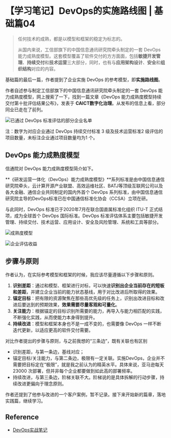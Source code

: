 # 【学习笔记】DevOps的实施路线图 | 基础篇04

> 任何技术的成熟，都是以模型和框架的稳定为标志的。
>
> 从国内来说，工信部旗下的中国信息通讯研究院牵头制定的一套 DevOps 能力成熟度模型。这套模型覆盖了软件交付的方方面面，包括**敏捷开发管理**、**持续交付**和**技术运营**三大部分，同时，也有与**应用架构设计**、**安全**和**组织结构**对应的内容。

基础篇的最后一篇，作者提到了企业实施 DevOps 的参考模型，即**实施路线图**。

作者自述参与制定工信部旗下的中国信息通讯研究院牵头制定的一套 DevOps 能力成熟度模型，网上搜索了一下，找到一篇文章《DevOps 能力成熟度模型持续交付第十批评估结果公布》，发表于 **CAICT数字化治理**。从发布的信息上看，部分同业已走在了前列。

![已通过 DevOps 标准评估的部分企业名单](https://mmbiz.qpic.cn/mmbiz_png/yNKv1P4Q9eU1VH4rSoef7LlQiaVL4uU9AbKo4seqAvKyg4nmicibPORltjt6d9sdSHGEpibeevj3jID7Ab3FSA8wyA/640?wx_fmt=png&wxfrom=5&wx_lazy=1&wx_co=1)

注：数字为对应企业通过 DevOps 持续交付标准 3 级及技术运营标准2 级评估的项目数量，未标注企业通过项目数量均为1 个。

## DevOps 能力成熟度模型

信通院对 DevOps 能力成熟度模型简介如下。

**《研发运营一体化（DevOps）能力成熟度模型》**系列标准是由中国信息通信研究院牵头，云计算开源产业联盟、高效运维社区、BATJ等顶级互联网公司以及各大金融、通信企业共同制定的国内外首个 DevOps 系列标准，由中国信息通信研究院主导的DevOps标准已在中国通信标准化协会（CCSA）立项在研。

与此同时，DevOps 标准已于2020年7月在联合国直属标准化组织 ITU-T 正式结项，成为全球首个 DevOps 国际标准。DevOps 标准评估体系主要包括敏捷开发管理、持续交付、技术运营、应用设计、安全及风险管理、系统和工具等部分。

![成熟度模型](https://mmbiz.qpic.cn/mmbiz_png/yNKv1P4Q9eW8OOOvW4EMjnWbpme9khMsoWJlQvwHuXbs98OAsejUISmFYnJeK9EITq50kruSBYuzv93ajjc1kQ/640?wx_fmt=png&wxfrom=5&wx_lazy=1&wx_co=1)

![企业评估收益](https://mmbiz.qpic.cn/mmbiz_png/yNKv1P4Q9eW8OOOvW4EMjnWbpme9khMs3MibfVypCun2Pc5WIAnD0KaUicDsDZMD5kCm55MSY1z05pwd62xQVqxA/640?wx_fmt=png&wxfrom=5&wx_lazy=1&wx_co=1)

## 步骤与原则

作者认为，在实际参考模型和框架的时候，我应该尽量遵循以下步骤和原则。

1. **识别差距**：通过和模型、框架进行对标，可以快速**识别出企业当前存在的短板和差距**，并建立企业当前的能力状态基线，用于对比改进后所取得的效果。
2. **锚定目标**：把有限的资源聚焦在那些高优先级的任务上，识别出改进目标和改进后要达到的预期效果，**效果需要尽量客观和可量化**。
3. **关注能力**：根据锚定的目标识别所需要的能力，再导入与能力相匹配的实践，不断强化实践，从而使能力本身得到提升。
4. **持续改进**：模型和框架本身也不是一成不变的，也需要像 DevOps 一样不断迭代更新，以适应更高的软件交付需要。

对比作者提出的步骤与原则，与之前我想的“三条边”，既有关联也有区别

- 识别差距，与第一条边，基线对应；
- 锚定目标/关注能力，与第二条边，极限有一定关联。实施DevOps，企业并不需要把目标定在“极限”，就是我之前认为的精英水平。具体来说，亚马逊每天 23000 次部署，但并非每个企业都要做到如此高的部署频率。
- 持续改进，与第三条边，阶梯关联不大。阶梯说的是具体拆解的行动步骤，持续改进更偏向于理念原则。

作者还提到了他参与改进的一个客户案例，暂不记录。接下来开始新的篇章，落地实践篇，继续学习。

## Reference

- [DevOps实战笔记](https://time.geekbang.org/column/intro/235?code=GC0JpoFVv4WPkRF1zJR2ApOvhfke36rvSRJoaCEOd50%3D&utm_term=SPoster)